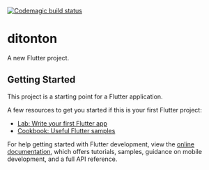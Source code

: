 [![Codemagic build status](https://api.codemagic.io/apps/660392c76367ea61afa87981/default-workflow/status_badge.svg)](https://codemagic.io/apps/660392c76367ea61afa87981/default-workflow/latest_build)

# ditonton

A new Flutter project.

## Getting Started

This project is a starting point for a Flutter application.

A few resources to get you started if this is your first Flutter project:

- [Lab: Write your first Flutter app](https://docs.flutter.dev/get-started/codelab)
- [Cookbook: Useful Flutter samples](https://docs.flutter.dev/cookbook)

For help getting started with Flutter development, view the
[online documentation](https://docs.flutter.dev/), which offers tutorials,
samples, guidance on mobile development, and a full API reference.

